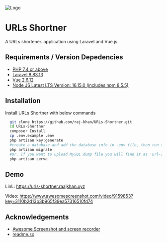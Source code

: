 
![Logo](https://miro.medium.com/max/830/1*Pdw7h5X6vQQNVopIzHBG6A.jpeg)


# URLs Shortner

A URLs shortener. application using Laravel and Vue.js.



## Requirements / Version Depedencies

- [PHP 7.4 or above](https://www.php.net/releases/8.0/en.php)
- [Laravel 8.83.13](https://laravel.com/docs/8.x/releases)
- [Vue 2.6.12](https://vuejs.org/)
- [Node JS Latest LTS Version: 16.15.0 (includes npm 8.5.5)](https://nodejs.org/en/download/)


## Installation

Install URLs Shortner with below commands

```bash
  git clone https://github.com/raj-khan/URLs-Shortner.git
  cd URLs-Shortner
  composer Install
  cp .env.example .env
  php artisan key:generate
  #create a database and add the database info in .env file, then run the command:-
  php artisan migrate
  #Or, If you want to upload MySQL dump file you will find it as 'url-shortner.sql'
  php artisan serve

```

## Demo

LinL: https://urls-shortner.raajkhan.xyz

Video: https://www.awesomescreenshot.com/video/9159853?key=3110b2d13b3b965f39ea57316510fd74

## Acknowledgements

- [Awesome Screenshot and screen recorder](https://www.awesomescreenshot.com/)
- [readme.so](https://readme.so/editor)



